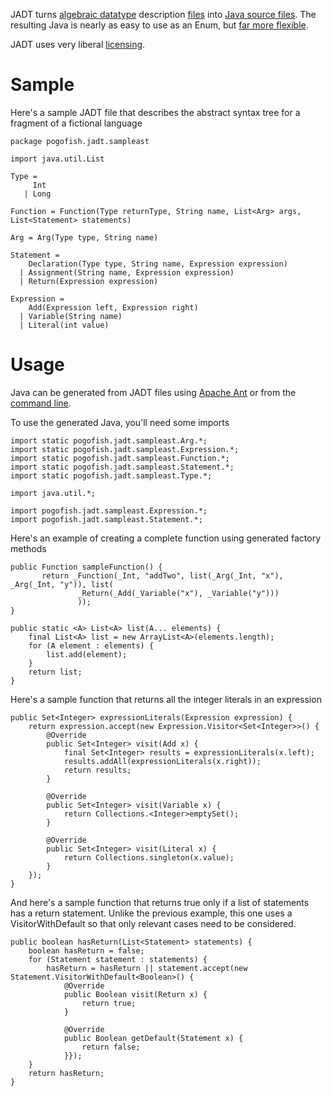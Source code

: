 JADT turns [algebraic datatype](what_adt.html) description [files](syntax.html) into [Java source files](how_adt.html). The resulting Java is nearly as easy to use as an Enum, but [far more flexible](why_adt.html).

JADT uses very liberal [licensing](license.html).

Sample
======

Here's a sample JADT file that describes the abstract syntax tree for a fragment of a fictional language

    package pogofish.jadt.sampleast
    
    import java.util.List
    
    Type =
         Int
       | Long
   
    Function = Function(Type returnType, String name, List<Arg> args, List<Statement> statements)
    
    Arg = Arg(Type type, String name)
    
    Statement =
        Declaration(Type type, String name, Expression expression)
      | Assignment(String name, Expression expression)
      | Return(Expression expression)
    
    Expression =
        Add(Expression left, Expression right)
      | Variable(String name)
      | Literal(int value)


Usage
=====
Java can be generated from JADT files using [Apache Ant](ant/index.html) or from the [command line](core/index.html).

    
To use the generated Java, you'll need some imports

    import static pogofish.jadt.sampleast.Arg.*;
    import static pogofish.jadt.sampleast.Expression.*;
    import static pogofish.jadt.sampleast.Function.*;
    import static pogofish.jadt.sampleast.Statement.*;
    import static pogofish.jadt.sampleast.Type.*;

    import java.util.*;

    import pogofish.jadt.sampleast.Expression.*;
    import pogofish.jadt.sampleast.Statement.*; 

Here's an example of creating a complete function using generated factory methods

    public Function sampleFunction() {   
           return _Function(_Int, "addTwo", list(_Arg(_Int, "x"), _Arg(_Int, "y")), list(
                   _Return(_Add(_Variable("x"), _Variable("y")))
                   ));
    }

    public static <A> List<A> list(A... elements) {
        final List<A> list = new ArrayList<A>(elements.length);
        for (A element : elements) {
            list.add(element);
        }
        return list;
    }    

Here's a sample function that returns all the integer literals in an expression

    public Set<Integer> expressionLiterals(Expression expression) {
        return expression.accept(new Expression.Visitor<Set<Integer>>() {
            @Override
            public Set<Integer> visit(Add x) {
                final Set<Integer> results = expressionLiterals(x.left);
                results.addAll(expressionLiterals(x.right));
                return results;
            }

            @Override
            public Set<Integer> visit(Variable x) {
                return Collections.<Integer>emptySet();
            }

            @Override
            public Set<Integer> visit(Literal x) {
                return Collections.singleton(x.value);
            }
        });
    }
     
And here's a sample function that returns true only if a list of statements has a return statement.  Unlike the previous example, this one uses a VisitorWithDefault so that only relevant cases need to be considered.

    public boolean hasReturn(List<Statement> statements) {
        boolean hasReturn = false;
        for (Statement statement : statements) {
            hasReturn = hasReturn || statement.accept(new Statement.VisitorWithDefault<Boolean>() {                
                @Override
                public Boolean visit(Return x) {
                    return true;
                }
                 
                @Override
                public Boolean getDefault(Statement x) {
                    return false;
                }});
        }
        return hasReturn;
    }

